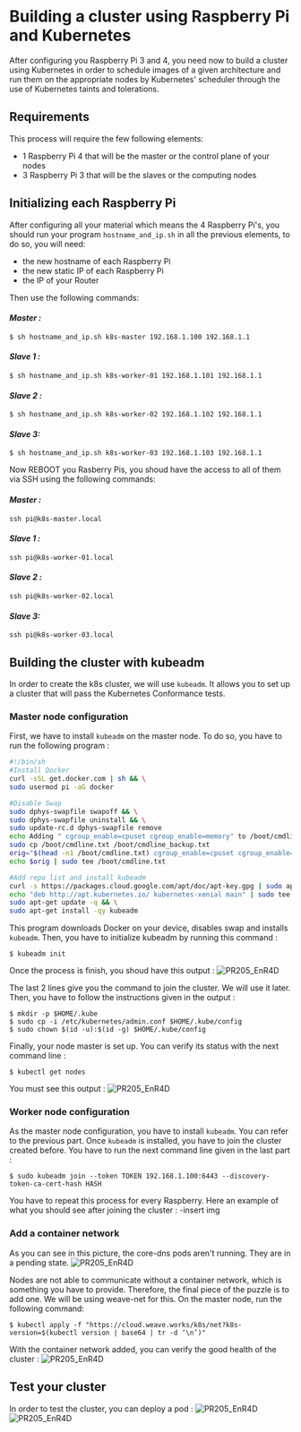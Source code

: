 # Building a cluster using Raspberry Pi and Kubernetes

After configuring you Raspberry Pi 3 and 4, you need now to build a cluster using Kubernetes in order to schedule images of a given architecture and run them on the appropriate nodes by Kubernetes' scheduler through the use of Kubernetes taints and tolerations.

## Requirements
This process will require the few following elements:
- 1 Raspberry Pi 4 that will be the master or the control plane of your nodes
- 3 Raspberry Pi 3 that will be the slaves or the computing nodes

## Initializing each Raspberry Pi
After configuring all your material which means the 4 Raspberry Pi's, you should run your program `hostname_and_ip.sh` in all the previous elements, to do so, you will need:
- the new hostname of each Raspberry Pi
- the new static IP of each Raspberry Pi
- the IP of your Router

Then use the following commands:
#### *Master :* 
`$ sh hostname_and_ip.sh k8s-master 192.168.1.100 192.168.1.1`
#### *Slave 1 :*
`$ sh hostname_and_ip.sh k8s-worker-01 192.168.1.101 192.168.1.1`
#### *Slave 2 :*
`$ sh hostname_and_ip.sh k8s-worker-02 192.168.1.102 192.168.1.1`
#### *Slave 3:*
`$ sh hostname_and_ip.sh k8s-worker-03 192.168.1.103 192.168.1.1`

Now REBOOT you Rasberry Pis, you shoud have the access to all of them via SSH using the following commands:
#### *Master :* 
`ssh pi@k8s-master.local`
#### *Slave 1 :*
`ssh pi@k8s-worker-01.local`
#### *Slave 2 :*
`ssh pi@k8s-worker-02.local`
#### *Slave 3:*
`ssh pi@k8s-worker-03.local`

## Building the cluster with kubeadm
In order to create the k8s cluster, we will use `kubeadm`. It allows you to set up a cluster that will pass the Kubernetes Conformance tests.

### Master node configuration
First, we have to install `kubeadm` on the master node. To do so, you have to run the following program :
  ```sh
  #!/bin/sh
  #Install Docker
  curl -sSL get.docker.com | sh && \
  sudo usermod pi -aG docker

  #Disable Swap
  sudo dphys-swapfile swapoff && \
  sudo dphys-swapfile uninstall && \
  sudo update-rc.d dphys-swapfile remove
  echo Adding " cgroup_enable=cpuset cgroup_enable=memory" to /boot/cmdline.txt
  sudo cp /boot/cmdline.txt /boot/cmdline_backup.txt
  orig="$(head -n1 /boot/cmdline.txt) cgroup_enable=cpuset cgroup_enable=memory"
  echo $orig | sudo tee /boot/cmdline.txt

  #Add repo list and install kubeadm
  curl -s https://packages.cloud.google.com/apt/doc/apt-key.gpg | sudo apt-key add - && \
  echo "deb http://apt.kubernetes.io/ kubernetes-xenial main" | sudo tee /etc/apt/sources.list.d/kubernetes.list && \
  sudo apt-get update -q && \
  sudo apt-get install -qy kubeadm
```
This program downloads Docker on your device, disables swap and installs `kubeadm`.
Then, you have to initialize kubeadm by running this command :

    $ kubeadm init
Once the process is finish, you shoud have this output :
![PR205_EnR4D](img/clusterinit.png)

The last 2 lines give you the command to join the cluster. We will use it later.
Then, you have to follow the instructions given in the output :

    $ mkdir -p $HOME/.kube
    $ sudo cp -i /etc/kubernetes/admin.conf $HOME/.kube/config
    $ sudo chown $(id -u):$(id -g) $HOME/.kube/config

Finally, your node master is set up. You can verify its status with the next command line :
    
    $ kubectl get nodes
    
You must see this output :
![PR205_EnR4D](img/clusterinit.png)


### Worker node configuration
As the master node configuration, you have to install `kubeadm`. You can refer to the previous part. Once `kubeadm` is installed, you have to join the cluster created before. You have to run the next command line given in the last part :

    $ sudo kubeadm join --token TOKEN 192.168.1.100:6443 --discovery-token-ca-cert-hash HASH

You have to repeat this process for every Raspberry.
Here an example of what you should see after joining the cluster :
-insert img

### Add a container network

As you can see in this picture, the core-dns pods aren't running. They are in a pending state.
![PR205_EnR4D](img/issue.png)

Nodes are not able to communicate without a container network, which is something you have to provide. Therefore, the final piece of the puzzle is to add one. We will be using weave-net for this. On the master node, run the following command:

    $ kubectl apply -f "https://cloud.weave.works/k8s/net?k8s-version=$(kubectl version | base64 | tr -d ‘\n’)"

With the container network added, you can verify the good health of the cluster :
![PR205_EnR4D](img/fixproblem.png)



## Test your cluster

In order to test the cluster, you can deploy a pod :
![PR205_EnR4D](img/exemple.png)
![PR205_EnR4D](img/ex2.png)


